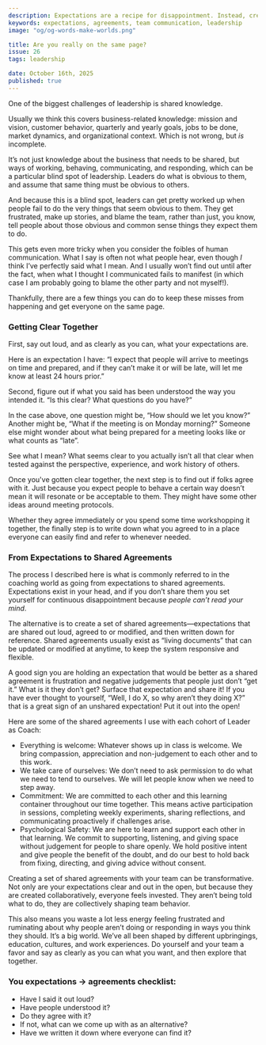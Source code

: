 ```yaml
---
description: Expectations are a recipe for disappointment. Instead, create shared agreements for alignment and clarity regarding the behaviors that matter.
keywords: expectations, agreements, team communication, leadership
image: "og/og-words-make-worlds.png"

title: Are you really on the same page?
issue: 26
tags: leadership

date: October 16th, 2025
published: true
---
```


One of the biggest challenges of leadership is shared knowledge.

Usually we think this covers business-related knowledge: mission and vision, customer behavior, quarterly and yearly goals, jobs to be done, market dynamics, and organizational context. Which is not wrong, but _is_ incomplete.

It’s not just knowledge about the business that needs to be shared, but ways of working, behaving, communicating, and responding, which can be a particular blind spot of leadership. Leaders do what is obvious to them, and assume that same thing must be obvious to others.

And because this is a blind spot, leaders can get pretty worked up when people fail to do the very things that seem obvious to them. They get frustrated, make up stories, and blame the team, rather than just, you know, tell people about those obvious and common sense things they expect them to do.

This gets even more tricky when you consider the foibles of human communication. What I say is often not what people hear, even though *I* think I’ve perfectly said what I mean. And I usually won’t find out until after the fact, when what I thought I communicated fails to manifest (in which case I am probably going to blame the other party and not myself!).

Thankfully, there are a few things you can do to  keep these misses from happening and get everyone on the same page.

### Getting Clear Together

First, say out loud, and as clearly as you can, what your expectations are.

Here is an expectation I have: “I expect that people will arrive to meetings on time and prepared, and if they can’t make it or will be late, will let me know at least 24 hours prior.”

Second, figure out if what you said has been understood the way you intended it. “Is this clear? What questions do you have?”

In the case above, one question might be, “How should we let you know?” Another might be, “What if the meeting is on Monday morning?” Someone else might wonder about what being prepared for a meeting looks like or what counts as “late”.

See what I mean? What seems clear to you actually isn’t all that clear when tested against the perspective, experience, and work history of others.

Once you've gotten clear together, the next step is to find out if folks agree with it. Just because you expect people to behave a certain way doesn’t mean it will resonate or be acceptable to them. They might have some other ideas around meeting protocols.

Whether they agree immediately or you spend some time workshopping it together, the finally step is to write down what you agreed to in a place everyone can easily find and refer to whenever needed.

### From Expectations to Shared Agreements

The process I described here is what is commonly referred to in the coaching world as going from expectations to shared agreements. Expectations exist in your head, and if you don’t share them you set yourself for continuous disappointment because _people can’t read your mind_.

The alternative is to create a set of shared agreements—expectations that are shared out loud, agreed to or modified, and then written down for reference. Shared agreements usually exist as “living documents” that can be updated or modified at anytime, to keep the system responsive and flexible.

A good sign you are holding an expectation that would be better as a shared agreement is frustration and negative judgements that people just don’t “get it.” What is it they don’t get? Surface that expectation and share it! If you have ever thought to yourself, “Well, I do X, so why aren’t they doing X?” that is a great sign of an unshared expectation! Put it out into the open!

Here are some of the shared agreements I use with each cohort of Leader as Coach:

- Everything is welcome: Whatever shows up in class is welcome. We bring compassion, appreciation and non-judgement to each other and to this work.
- We take care of ourselves: We don’t need to ask permission to do what we need to tend to ourselves. We will let people know when we need to step away.
- Commitment: We are committed to each other and this learning container throughout our time together. This means active participation in sessions, completing weekly experiments, sharing reflections, and communicating proactively if challenges arise.
- Psychological Safety: We are here to learn and support each other in that learning. We commit to supporting, listening, and giving space without judgement for people to share openly. We hold positive intent and give people the benefit of the doubt, and do our best to hold back from fixing, directing, and giving advice without consent.

Creating a set of shared agreements with your team can be transformative. Not only are your expectations clear and out in the open, but because they are created collaboratively, everyone feels invested. They aren’t being told what to do, they are collectively shaping team behavior.  

This also means you waste a lot less energy feeling frustrated and ruminating about why people aren’t doing or responding in ways you think they should. It’s a big world. We’ve all been shaped by different upbringings, education, cultures, and work experiences. Do yourself and your team a favor and say as clearly as you can what you want, and then explore that together.

### You expectations -\> agreements checklist:
- Have I said it out loud?
- Have people understood it?
- Do they agree with it?
- If not, what can we come up with as an alternative?
- Have we written it down where everyone can find it?
